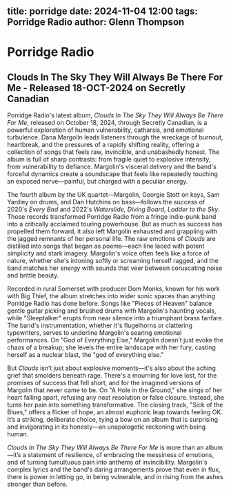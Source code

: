 title: porridge
date: 2024-11-04 12:00
tags: Porridge Radio
author: Glenn Thompson
---

# Porridge Radio

## Clouds In The Sky They Will Always Be There For Me - Released 18-OCT-2024 on Secretly Canadian

Porridge Radio's latest album, *Clouds In The Sky They Will Always Be There For Me*, released on October 18, 2024, through Secretly Canadian, is a powerful exploration of human vulnerability, catharsis, and emotional turbulence. Dana Margolin leads listeners through the wreckage of burnout, heartbreak, and the pressures of a rapidly shifting reality, offering a collection of songs that feels raw, invincible, and unabashedly honest. The album is full of sharp contrasts: from fragile quiet to explosive intensity, from vulnerability to defiance. Margolin's visceral delivery and the band's forceful dynamics create a soundscape that feels like repeatedly touching an exposed nerve—painful, but charged with a peculiar energy.

The fourth album by the UK quartet—Margolin, Georgie Stott on keys, Sam Yardley on drums, and Dan Hutchins on bass—follows the success of 2020's *Every Bad* and 2022's *Waterslide, Diving Board, Ladder to the Sky*. Those records transformed Porridge Radio from a fringe indie-punk band into a critically acclaimed touring powerhouse. But as much as success has propelled them forward, it also left Margolin exhausted and grappling with the jagged remnants of her personal life. The raw emotions of *Clouds* are distilled into songs that began as poems—each line laced with potent simplicity and stark imagery. Margolin's voice often feels like a force of nature, whether she's intoning softly or screaming herself ragged, and the band matches her energy with sounds that veer between coruscating noise and brittle beauty.

Recorded in rural Somerset with producer Dom Monks, known for his work with Big Thief, the album stretches into wider sonic spaces than anything Porridge Radio has done before. Songs like "Pieces of Heaven" balance gentle guitar picking and brushed drums with Margolin's haunting vocals, while "Sleeptalker" erupts from near silence into a triumphant brass fanfare. The band's instrumentation, whether it's flugelhorns or clattering typewriters, serves to underline Margolin's searing emotional performances. On "God of Everything Else," Margolin doesn’t just evoke the chaos of a breakup; she levels the entire landscape with her fury, casting herself as a nuclear blast, the "god of everything else."

But *Clouds* isn’t just about explosive moments—it's also about the aching grief that smolders beneath rage. There's a mourning for love lost, for the promises of success that fell short, and for the imagined versions of Margolin that never came to be. On "A Hole in the Ground," she sings of her heart falling apart, refusing any neat resolution or false closure. Instead, she turns her pain into something transformative. The closing track, "Sick of the Blues," offers a flicker of hope, an almost euphoric leap towards feeling OK. It’s a striking, deliberate choice, tying a bow on an album that is surprising and invigorating in its honesty—an unapologetic reckoning with being human.

*Clouds In The Sky They Will Always Be There For Me* is more than an album—it’s a statement of resilience, of embracing the messiness of emotions, and of turning tumultuous pain into anthems of invincibility. Margolin's complex lyrics and the band's daring arrangements prove that even in flux, there is power in letting go, in being vulnerable, and in rising from the ashes stronger than before.
